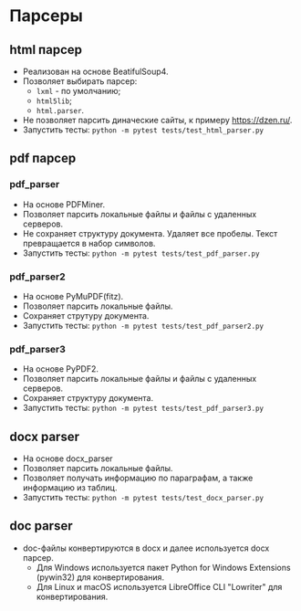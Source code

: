 # Парсеры

## html парсер
- Реализован на основе BeatifulSoup4.
- Позволяет выбирать парсер:
    - `lxml` - по умолчанию;
    - `html5lib`;
    - `html.parser`.
- Не позволяет парсить диначеские сайты, к примеру https://dzen.ru/.
- Запустить тесты: `python -m pytest tests/test_html_parser.py`
## pdf парсер

### pdf_parser
- На основе PDFMiner.
- Позволяет парсить локальные файлы и файлы с удаленных серверов.
- Не сохраняет структуру документа. Удаляет все пробелы. Текст превращается в набор символов.
- Запустить тесты: `python -m pytest tests/test_pdf_parser.py`

### pdf_parser2
- На основе PyMuPDF(fitz).
- Позволяет парсить локальные файлы.
- Сохраняет струтуру документа.
- Запустить тесты: `python -m pytest tests/test_pdf_parser2.py`

### pdf_parser3
- На основе PyPDF2.
- Позволяет парсить локальные файлы и файлы с удаленных серверов.
- Сохраняет структуру документа.
- Запустить тесты: `python -m pytest tests/test_pdf_parser3.py`

## docx parser
- На основе docx_parser
- Позволяет парсить локальные файлы.
- Позволяет получать информацию по параграфам, а также информацию из таблиц.
- Запустить тесты: `python -m pytest tests/test_docx_parser.py`

## doc parser
- doc-файлы конвертируются в docx и далее используется docx парсер.
    - Для Windows используется пакет Python for Windows Extensions (pywin32) для конвертирования.
    - Для Linux и macOS используется LibreOffice CLI "Lowriter" для конвертирования.
